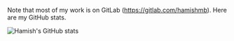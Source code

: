 Note that most of my work is on GitLab (https://gitlab.com/hamishmb). Here are my GitHub stats.

![Hamish's GitHub stats](https://github-readme-stats.vercel.app/api?username=hamishmb&show_icons=true)
